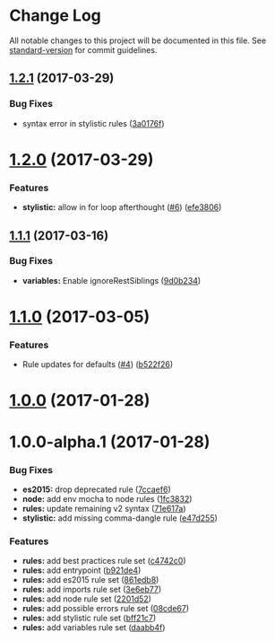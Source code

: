 # Change Log

All notable changes to this project will be documented in this file. See [standard-version](https://github.com/conventional-changelog/standard-version) for commit guidelines.

<a name="1.2.1"></a>
## [1.2.1](https://github.com/webpack-contrib/eslint-config-webpack/compare/v1.2.0...v1.2.1) (2017-03-29)


### Bug Fixes

* syntax error in stylistic rules ([3a0176f](https://github.com/webpack-contrib/eslint-config-webpack/commit/3a0176f))



<a name="1.2.0"></a>
# [1.2.0](https://github.com/webpack-contrib/eslint-config-webpack/compare/v1.1.1...v1.2.0) (2017-03-29)


### Features

* **stylistic:** allow in for loop afterthought ([#6](https://github.com/webpack-contrib/eslint-config-webpack/issues/6)) ([efe3806](https://github.com/webpack-contrib/eslint-config-webpack/commit/efe3806))



<a name="1.1.1"></a>
## [1.1.1](https://github.com/webpack-contrib/eslint-config-webpack/compare/v1.1.0...v1.1.1) (2017-03-16)


### Bug Fixes

* **variables:** Enable ignoreRestSiblings ([9d0b234](https://github.com/webpack-contrib/eslint-config-webpack/commit/9d0b234))



<a name="1.1.0"></a>
# [1.1.0](https://github.com/webpack-contrib/eslint-config-webpack/compare/v1.0.0...v1.1.0) (2017-03-05)


### Features

* Rule updates for defaults ([#4](https://github.com/webpack-contrib/eslint-config-webpack/issues/4)) ([b522f26](https://github.com/webpack-contrib/eslint-config-webpack/commit/b522f26))



<a name="1.0.0"></a>
# [1.0.0](https://github.com/webpack-contrib/eslint-config-webpack/compare/v1.0.0-alpha.1...v1.0.0) (2017-01-28)



<a name="1.0.0-alpha.1"></a>
# 1.0.0-alpha.1 (2017-01-28)


### Bug Fixes

* **es2015:** drop deprecated rule ([7ccaef6](https://github.com/webpack-contrib/eslint-config-webpack/commit/7ccaef6))
* **node:** add env mocha to node rules ([1fc3832](https://github.com/webpack-contrib/eslint-config-webpack/commit/1fc3832))
* **rules:** update remaining v2 syntax ([71e617a](https://github.com/webpack-contrib/eslint-config-webpack/commit/71e617a))
* **stylistic:** add missing comma-dangle rule ([e47d255](https://github.com/webpack-contrib/eslint-config-webpack/commit/e47d255))


### Features

* **rules:** add best practices rule set ([c4742c0](https://github.com/webpack-contrib/eslint-config-webpack/commit/c4742c0))
* **rules:** add entrypoint ([b921de4](https://github.com/webpack-contrib/eslint-config-webpack/commit/b921de4))
* **rules:** add es2015 rule set ([861edb8](https://github.com/webpack-contrib/eslint-config-webpack/commit/861edb8))
* **rules:** add imports rule set ([3e6eb77](https://github.com/webpack-contrib/eslint-config-webpack/commit/3e6eb77))
* **rules:** add node rule set ([2201d52](https://github.com/webpack-contrib/eslint-config-webpack/commit/2201d52))
* **rules:** add possible errors rule set ([08cde67](https://github.com/webpack-contrib/eslint-config-webpack/commit/08cde67))
* **rules:** add stylistic rule set ([bff21c7](https://github.com/webpack-contrib/eslint-config-webpack/commit/bff21c7))
* **rules:** add variables rule set ([daabb4f](https://github.com/webpack-contrib/eslint-config-webpack/commit/daabb4f))
